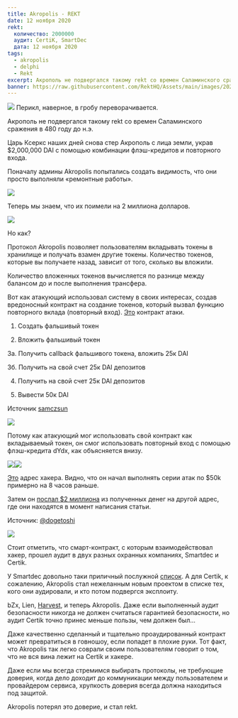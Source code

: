 ```yaml
---
title: Akropolis - REKT
date: 12 ноября 2020
rekt: 
  количество: 2000000
  аудит: CertiK, SmartDec
  дата: 12 ноября 2020
tags:
  - akropolis
  - delphi
  - Rekt
excerpt: Акрополь не подвергался такому rekt со времен Саламинского сражения в 480 году до н.э. Царь Ксеркс наших дней снова стер Акрополь с лица земли, украв $2,000,000 DAI с помощью комбинации флэш-кредитов и повторного входа. 
banner: https://raw.githubusercontent.com/RektHQ/Assets/main/images/2020/11/84604-1.jpg
---
```


![](https://raw.githubusercontent.com/RektHQ/Assets/main/images/2020/11/84604-1.jpg)
Перикл, наверное, в гробу переворачивается.

Акрополь не подвергался такому rekt со времен Саламинского сражения в 480 году до н.э.

Царь Ксеркс наших дней снова стер Акрополь с лица земли, украв $2,000,000 DAI с помощью комбинации флэш-кредитов и повторного входа. 

Поначалу админы Akropolis попытались создать видимость, что они просто выполняли «ремонтные работы». 

![](https://lh5.googleusercontent.com/MElhS0VhaZ0DA_lMRYeLoRNafz1YWpafkzgdcV_K9F-HNxz1V7H85KDGkQdP3npLM9Nql6LjtEqzKVUnHMdL8OzlWbsZ9JbFl_L7JQJc_MWKJpYwIRr_AVzsBUvrpEtLpc-xpkDi)

Теперь мы знаем, что их поимели на 2 миллиона долларов. 

![](https://lh5.googleusercontent.com/OGE_yvAkXzHlE9USnNhS0g0NpV3bqHKBj8Z7bAcVT3B0ejQs8bBkWfWJrmqo_83zWyVTq7aOG_JaLTItr7uL_k2TiKOHN7JEqmwp1T6IOY9w9ENZr6ZtbWE2B29XNxAl4ex_UO_r)

Но как?

Протокол Akropolis позволяет пользователям вкладывать токены в хранилище и получать взамен другие токены. Количество токенов, которые вы получаете назад, зависит от того, сколько вы вложили.

Количество вложенных токенов вычисляется по разнице между балансом до и после выполнения трансфера.

Вот как атакующий использовал систему в своих интересах, создав вредоносный контракт на создание токенов, который вызвал функцию повторного вклада (повторный вход). [Это](https://etherscan.io/address/0xe2307837524db8961c4541f943598654240bd62f#tokentxns) контракт атаки.

1. Создать фальшивый токен

2. Вложить фальшивый токен

3a. Получить callback фальшивого токена, вложить 25к DAI

3б. Получить на свой счет 25к DAI депозитов

4. Получить на свой счет 25к DAI депозитов

5. Вывести 50к DAI

Источник [samczsun](https://twitter.com/samczsun)

![](https://raw.githubusercontent.com/RektHQ/Assets/main/images/2020/11/4d509e7155f551c4d98bb1014b320c61-1.jpg)

Потому как атакующий мог использовать свой контракт как вкладываемый токен, он смог использовать повторный вход с помощью флэш-кредита dYdx, как объясняется внизу. 

![](https://lh4.googleusercontent.com/LxCZ2ZHvBLGPgk7BaoplX3rNuNtfN2JoZ9VeMBZe42MaWMw7ShK_mdgg70RhZJ1DJO4lLn1D8IkAnZ91VKeamI49aW0pDY-7trH07qX2A_ifqbg5xE_1QVLoOxt7qcUBfIYUm8i0)![](https://lh5.googleusercontent.com/D2wa_EEUSuXUk7r9cRAhX-fwHRv91pmeFeWd1bVR9KFO_IZLXzlzt8I2eJhNfGFP9pOiVokZa58Qn4aFUWlycIIt2gSNNZA5pDSbsy3vqMqsG8eZS1yU8N1qfgQP4_UFbZS0kMfV)

[Это](https://etherscan.io/address/0xe2307837524db8961c4541f943598654240bd62f#tokentxns) адрес хакера. Видно, что он начал выполнять серии атак по $50k примерно на 8 часов раньше.

Затем он [ послал $2 миллиона](https://etherscan.io/tx/0xf15623567231c67df2b8bcc5540236fbda2c3ac11ecbec427048f11b582cb869) из полученных денег на другой адрес, где они находятся в момент написания статьи.

Источник: [@dogetoshi](https://twitter.com/Dogetoshi/status/1326963117356625931?s=20)

![](https://lh3.googleusercontent.com/dSGoJEDMg3SdSHVshM5N8FaLgkai2s1q7gtmCd7-VPKmeNcCew5OXEVAHOQ_Sa9h7iRL021U54658OC8HnVS6MdQSTMxsyjfu6MOKQ-qP5o6Ay0-Jy3NjnVx2dKYEmgAqTrefgjL)

Стоит отметить, что смарт-контракт, с которым взаимодействовал хакер, прошел аудит в двух разных охранных компаниях, Smartdec и Certik.

У Smartdec довольно таки приличный послужной [список](https://blog.smartdec.net/). А для Certik, к сожалению, Akropolis стал нежеланным новым проектом в списке тех, кого они аудировали, и кто потом подвергся эксплоиту.

bZx, Lien, [Harvest](/harvest-finance-rekt/), и теперь Akropolis. Даже если выполненный аудит безопасности никогда не должен считаться гарантией безопасности, но аудит Certik точно принес меньше пользы, чем должен был...

Даже качественно сделанный и тщательно проаудированный контракт может превратиться в говношоу, если попадет в плохие руки.  Тот факт, что Akropolis так легко соврали своим пользователям говорит о том, что не вся вина лежит на Certik и хакере.

Даже если мы всегда стремимся выбирать протоколы, не требующие доверия, когда дело доходит до коммуникации между пользователем и провайдером сервиса, хрупкость доверия всегда должна находиться под защитой. 

Akropolis потерял это доверие, и стал rekt.

